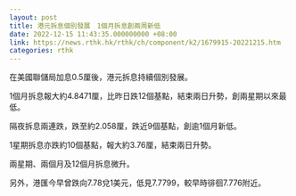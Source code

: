```yaml
---
layout: post
title: 港元拆息個別發展　1個月拆息創兩周新低
date: 2022-12-15 11:43:35.000000000 +08:00
link: https://news.rthk.hk/rthk/ch/component/k2/1679915-20221215.htm
categories: rthk
---
```


在美國聯儲局加息0.5厘後，港元拆息持續個別發展。

1個月拆息報大約4.8471厘，比昨日跌12個基點，結束兩日升勢，創兩星期以來最低。

隔夜拆息兩連跌，跌至約2.058厘，跌近9個基點，創逾1個月新低。

1星期拆息亦跌約10個基點，報大約3.76厘，結束兩日升勢。

兩星期、兩個月及12個月拆息微升。

另外，港匯今早曾跌向7.78兌1美元，低見7.7799，較早時徘徊7.776附近。
